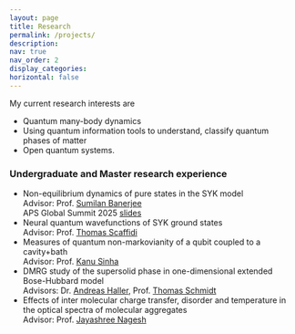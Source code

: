 ```yaml
---
layout: page
title: Research
permalink: /projects/
description: 
nav: true
nav_order: 2
display_categories: 
horizontal: false
---
```


My current research interests are 

* Quantum many-body dynamics
* Using quantum information tools to understand, classify quantum phases of matter 
* Open quantum systems. 
  
### **Undergraduate and Master research experience** 
* Non-equilibrium dynamics of pure states in the SYK model \
  Advisor: Prof. [Sumilan Banerjee](https://sumilanbanerjee.wixsite.com/mysite)\
  APS Global Summit 2025 [slides](/assets/pdf/RishikPeruguMarchMeeting2025.pdf)
* Neural quantum wavefunctions of SYK ground states \
  Advisor: Prof. [Thomas Scaffidi](https://sites.google.com/view/thomasscaffidi/home)
* Measures of quantum non-markovianity of a qubit coupled to a cavity+bath\
  Advisor: Prof. [Kanu Sinha](https://www.qooqs.org)
* DMRG study of the supersolid phase in one-dimensional extended Bose-Hubbard model \
  Advisors: Dr. [Andreas Haller](https://www.tmqs.lu/haller.html), Prof. [Thomas Schmidt](https://www.tmqs.lu/schmidt.html)
* Effects of inter molecular charge transfer, disorder and temperature in the optical spectra of molecular aggregates \
  Advisor: Prof. [Jayashree Nagesh](https://jnchemphys.weebly.com)